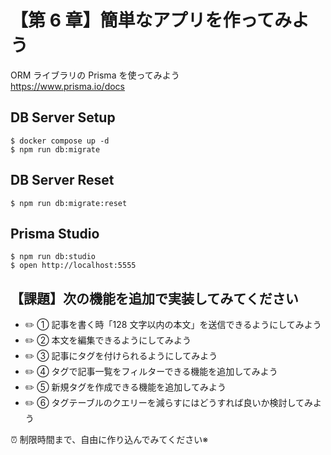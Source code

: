 # 【第 6 章】簡単なアプリを作ってみよう

ORM ライブラリの Prisma を使ってみよう  
https://www.prisma.io/docs

## DB Server Setup

```
$ docker compose up -d
$ npm run db:migrate
```

## DB Server Reset

```
$ npm run db:migrate:reset
```

## Prisma Studio

```
$ npm run db:studio
$ open http://localhost:5555
```

## 【課題】次の機能を追加で実装してみてください

- ✏️ ① 記事を書く時「128 文字以内の本文」を送信できるようにしてみよう
- ✏️ ② 本文を編集できるようにしてみよう
- ✏️ ③ 記事にタグを付けられるようにしてみよう
- ✏️ ④ タグで記事一覧をフィルターできる機能を追加してみよう
- ✏️ ⑤ 新規タグを作成できる機能を追加してみよう
- ✏️ ⑥ タグテーブルのクエリーを減らすにはどうすれば良いか検討してみよう

⏰ 制限時間まで、自由に作り込んでみてください※
